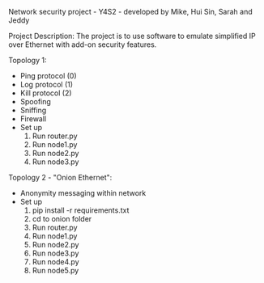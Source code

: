 Network security project - Y4S2 - developed by Mike, Hui Sin, Sarah and Jeddy

Project Description: The project is to use software to emulate simplified IP over Ethernet with add-on security features.

Topology 1:

<ul>
<li>Ping protocol (0)</li>
<li>Log protocol (1)</li>
<li>Kill protocol (2)</li>
<li>Spoofing</li>
<li>Sniffing</li>
<li>Firewall</li>
<li>Set up

<ol>
<li>Run router.py</li>
<li>Run node1.py</li>
<li>Run node2.py</li>
<li>Run node3.py</li>
</ol>
</ul>
</li>

Topology 2 - "Onion Ethernet":

<ul>
<li>Anonymity messaging within network</li>
<li>
Set up
<ol>
<li>pip install -r requirements.txt</li>
<li>cd to onion folder</li>
<li>Run router.py</li>
<li>Run node1.py</li>
<li>Run node2.py</li>
<li>Run node3.py</li>
<li>Run node4.py</li>
<li>Run node5.py</li>
</ol>
</li>
</ul>
